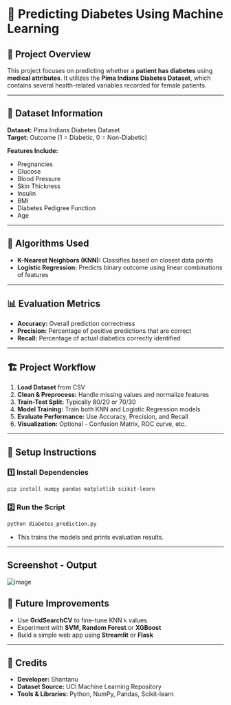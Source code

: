 # 💉 Predicting Diabetes Using Machine Learning  

## 📌 Project Overview  
This project focuses on predicting whether a **patient has diabetes** using **medical attributes**. It utilizes the **Pima Indians Diabetes Dataset**, which contains several health-related variables recorded for female patients.  

---

## 📂 Dataset Information  

**Dataset:** Pima Indians Diabetes Dataset  
**Target:** Outcome (1 = Diabetic, 0 = Non-Diabetic)  

**Features Include:**  
- Pregnancies  
- Glucose  
- Blood Pressure  
- Skin Thickness  
- Insulin  
- BMI  
- Diabetes Pedigree Function  
- Age  

---

## 🧠 Algorithms Used  
- **K-Nearest Neighbors (KNN):** Classifies based on closest data points  
- **Logistic Regression:** Predicts binary outcome using linear combinations of features  

---

## 📊 Evaluation Metrics  
- **Accuracy:** Overall prediction correctness  
- **Precision:** Percentage of positive predictions that are correct  
- **Recall:** Percentage of actual diabetics correctly identified  

---

## 🏗️ Project Workflow  

1. **Load Dataset** from CSV  
2. **Clean & Preprocess:** Handle missing values and normalize features  
3. **Train-Test Split:** Typically 80/20 or 70/30  
4. **Model Training:** Train both KNN and Logistic Regression models  
5. **Evaluate Performance:** Use Accuracy, Precision, and Recall  
6. **Visualization:** Optional - Confusion Matrix, ROC curve, etc.  

---

## 🔧 Setup Instructions  

### 1️⃣ Install Dependencies  
```bash
pip install numpy pandas matplotlib scikit-learn
```

### 2️⃣ Run the Script  
```bash
python diabetes_prediction.py
```

- This trains the models and prints evaluation results.  

---

## Screenshot - Output

![image](https://github.com/user-attachments/assets/0f9dac29-4cdf-41f0-b8bf-0efc68cf6ec6)


## 🚀 Future Improvements  
- Use **GridSearchCV** to fine-tune KNN `k` values  
- Experiment with **SVM, Random Forest** or **XGBoost**  
- Build a simple web app using **Streamlit** or **Flask**  

---

## 🙌 Credits  
- **Developer:** Shantanu
- **Dataset Source:** UCI Machine Learning Repository  
- **Tools & Libraries:** Python, NumPy, Pandas, Scikit-learn  
